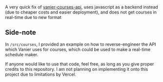 A very quick fix of [vanier-courses-api](https://github.com/Jxl-s/vanier-courses-api), uses javascript as a backend instead (due to cheaper costs and easier deployment), and does not get courses in real-time due to new format

## Side-note

In `/src/courses`, I provided an example on how to reverse-engineer the API which Vanier uses for courses, which
could be used to make a real-time schedule maker.

If anyone would like to use that code, feel free, as long as you
give proper credits to this repository. I am not planning on implementing it onto this project due to limitations by Vercel.